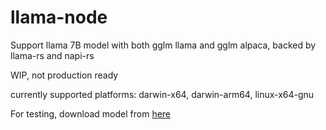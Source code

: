 # llama-node

Support llama 7B model with both gglm llama and gglm alpaca, backed by llama-rs and napi-rs

WIP, not production ready

currently supported platforms: darwin-x64, darwin-arm64, linux-x64-gnu

For testing, download model from [here](https://huggingface.co/hlhr202/alpaca-7B-ggml-int4/blob/main/ggml-alpaca-7b-q4.bin)